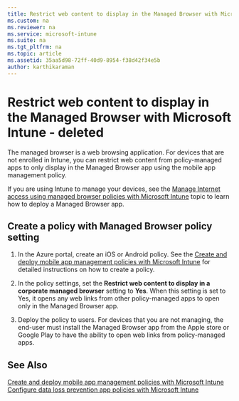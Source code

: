 ```yaml
---
title: Restrict web content to display in the Managed Browser with Microsoft Intune - deleted
ms.custom: na
ms.reviewer: na
ms.service: microsoft-intune
ms.suite: na
ms.tgt_pltfrm: na
ms.topic: article
ms.assetid: 35aa5d98-72ff-40d9-8954-f38d42f34e5b
author: karthikaraman
---
```

# Restrict web content to display in the Managed Browser with Microsoft Intune - deleted
The managed browser is a web browsing application.  For devices that are not enrolled in Intune, you can restrict web content from policy-managed apps to only display in the Managed Browser app using the mobile app management policy.

If you are using Intune to manage your devices, see the [Manage Internet access using managed browser policies with Microsoft Intune](../Topic/Manage_Internet_access_using_managed_browser_policies_with_Microsoft_Intune.md) topic to learn how to deploy a Managed Browser app.

## Create a policy with Managed Browser policy setting

1.  In the Azure  portal, create an iOS or Android policy.  See the [Create and deploy mobile app management policies with Microsoft Intune](../Topic/Create_and_deploy_mobile_app_management_policies_with_Microsoft_Intune.md) for detailed instructions on how to create a policy.

2.  In the policy settings, set the **Restrict web content to display in a corporate managed browser** setting to **Yes**. When this setting is set to Yes, it opens any web links from other policy-managed apps to open only in the Managed Browser app.

3.  Deploy the policy to users. For devices that you are not managing, the end-user must install the Managed Browser app from the Apple store or Google Play to have the ability to open web links from policy-managed apps.

## See Also
[Create and deploy mobile app management policies with Microsoft Intune](../Topic/Create_and_deploy_mobile_app_management_policies_with_Microsoft_Intune.md)
[Configure data loss prevention app policies with Microsoft Intune](../Topic/Configure_data_loss_prevention_app_policies_with_Microsoft_Intune.md)

